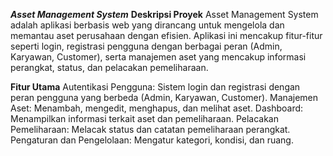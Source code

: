 ***Asset Management System***
**Deskripsi Proyek**
Asset Management System adalah aplikasi berbasis web yang dirancang untuk mengelola dan memantau aset perusahaan dengan efisien. 
Aplikasi ini mencakup fitur-fitur seperti login, registrasi pengguna dengan berbagai peran (Admin, Karyawan, Customer), 
serta manajemen aset yang mencakup informasi perangkat, status, dan pelacakan pemeliharaan.

**Fitur Utama**
Autentikasi Pengguna: Sistem login dan registrasi dengan peran pengguna yang berbeda (Admin, Karyawan, Customer).
Manajemen Aset: Menambah, mengedit, menghapus, dan melihat aset.
Dashboard: Menampilkan informasi terkait aset dan pemeliharaan.
Pelacakan Pemeliharaan: Melacak status dan catatan pemeliharaan perangkat.
Pengaturan dan Pengelolaan: Mengatur kategori, kondisi, dan ruang.
